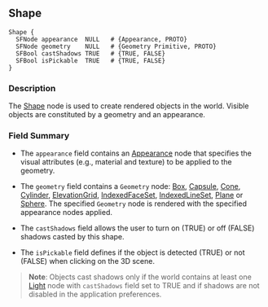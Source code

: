 ## Shape

```
Shape {
  SFNode appearance  NULL   # {Appearance, PROTO}
  SFNode geometry    NULL   # {Geometry Primitive, PROTO}
  SFBool castShadows TRUE   # {TRUE, FALSE}
  SFBool isPickable  TRUE   # {TRUE, FALSE}
}
```

### Description

The [Shape](#shape) node is used to create rendered objects in the world.
Visible objects are constituted by a geometry and an appearance.

### Field Summary

- The `appearance` field contains an [Appearance](appearance.md) node that specifies the visual attributes (e.g., material and texture) to be applied to the geometry.

- The `geometry` field contains a `Geometry` node: [Box](box.md), [Capsule](capsule.md), [Cone](cone.md), [Cylinder](cylinder.md), [ElevationGrid](elevationgrid.md), [IndexedFaceSet](indexedfaceset.md), [IndexedLineSet](indexedlineset.md), [Plane](plane.md) or [Sphere](sphere.md).
The specified `Geometry` node is rendered with the specified appearance nodes applied.

- The `castShadows` field allows the user to turn on (TRUE) or off (FALSE) shadows casted by this shape.

- The `isPickable` field defines if the object is detected (TRUE) or not (FALSE) when clicking on the 3D scene.

> **Note**: Objects cast shadows only if the world contains at least one [Light](light.md) node with `castShadows` field set to TRUE and if shadows are not disabled in the application preferences.
